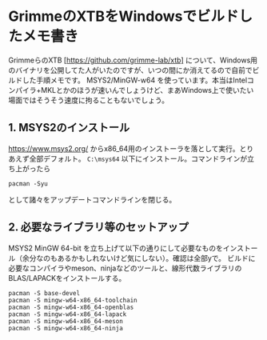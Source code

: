 # GrimmeのXTBをWindowsでビルドしたメモ書き
GrimmeらのXTB [https://github.com/grimme-lab/xtb] について、Windows用のバイナリを公開してた人がいたのですが、いつの間にか消えてるので自前でビルドした手順メモです。
MSYS2/MinGW-w64 を使っています。本当はIntelコンパイラ+MKLとかのほうが速いんでしょうけど、まあWindows上で使いたい場面ではそうそう速度に拘ることもないでしょう。

## 1. MSYS2のインストール
https://www.msys2.org/ からx86_64用のインストーラを落として実行。とりあえず全部デフォルト。
`C:\msys64` 以下にインストール。コマンドラインが立ち上がったら
```
pacman -Syu
```
として諸々をアップデートコマンドラインを閉じる。

## 2. 必要なライブラリ等のセットアップ
MSYS2 MinGW 64-bit を立ち上げて以下の通りにして必要なものをインストール（余分なのもあるかもしれないけど気にしない）。確認は全部yで。
ビルドに必要なコンパイラやmeson、ninjaなどのツールと、線形代数ライブラリのBLAS/LAPACKをインストールする。

```
pacman -S base-devel
pacman -S mingw-w64-x86_64-toolchain
pacman -S mingw-w64-x86_64-openblas
pacman -S mingw-w64-x86_64-lapack
pacman -S mingw-w64-x86_64-meson
pacman -S mingw-w64-x86_64-ninja

```


